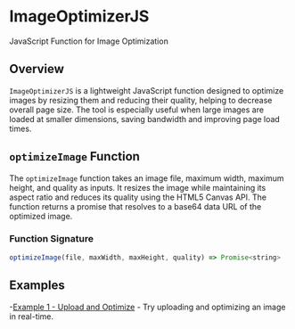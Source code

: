 # ImageOptimizerJS

JavaScript Function for Image Optimization

## Overview

`ImageOptimizerJS` is a lightweight JavaScript function designed to optimize images by resizing them and reducing their quality, helping to decrease overall page size. The tool is especially useful when large images are loaded at smaller dimensions, saving bandwidth and improving page load times.

## `optimizeImage` Function

The `optimizeImage` function takes an image file, maximum width, maximum height, and quality as inputs. It resizes the image while maintaining its aspect ratio and reduces its quality using the HTML5 Canvas API. The function returns a promise that resolves to a base64 data URL of the optimized image.

### Function Signature

```javascript
optimizeImage(file, maxWidth, maxHeight, quality) => Promise<string>
```


## Examples

-[Example 1 - Upload and Optimize](https://mohammed2raja.github.io/ImageOptimizerJS/) - Try uploading and optimizing an image in real-time.
